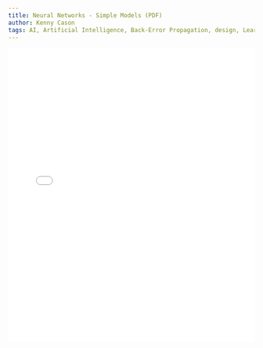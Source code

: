 ```yaml
---
title: Neural Networks - Simple Models (PDF)
author: Kenny Cason
tags: AI, Artificial Intelligence, Back-Error Propagation, design, Learning, Neural Network
---
```


<embed wmode="transparent" src="/pdf/neuralnetwork-en.pdf" width="100%" height="600">  
